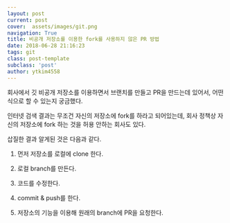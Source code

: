 ```yaml
---
layout: post
current: post
cover:  assets/images/git.png
navigation: True
title: 비공개 저장소를 이용한 fork를 사용하지 않은 PR 방법
date: 2018-06-28 21:16:23
tags: git
class: post-template
subclass: 'post'
author: ytkim4558
---
```


회사에서 깃 비공개 저장소를 이용하면서 브랜치를 만들고 PR을 만드는데 있어서, 어떤식으로 할 수 있는지 궁금했다.

인터넷 검색 결과는 무조건 자신의 저장소에 fork를 하라고 되어있는데, 회사 정책상 자신의 저장소에 fork 하는 것을 허용 안하는 회사도 있다.

삽질한 결과 알게된 것은 다음과 같다.

1. 먼저 저장소를 로컬에 clone 한다.

1. 로컬 branch를 만든다.

1. 코드를 수정한다.

1. commit & push를 한다.

1. 저장소의 기능을 이용해 원래의 branch에 PR을 요청한다.

